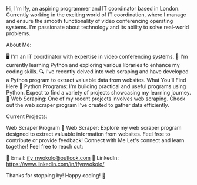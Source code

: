 Hi, I'm Ify, an aspiring programmer and IT coordinator based in London. Currently working in the exciting world of IT coordination, where I manage and ensure the smooth functionality of video conferencing operating systems. I'm passionate about technology and its ability to solve real-world problems.

About Me:

🖥️ I'm an IT coordinator with expertise in video conferencing systems.
🌱 I'm currently learning Python and exploring various libraries to enhance my coding skills.
🔍 I've recently delved into web scraping and have developed a Python program to extract valuable data from websites.
What You'll Find Here
🐍 Python Programs: I'm building practical and useful programs using Python. Expect to find a variety of projects showcasing my learning journey.
🤖 Web Scraping: One of my recent projects involves web scraping. Check out the web scraper program I've created to gather data efficiently.

Current Projects:

Web Scraper Program
🚀 Web Scraper: Explore my web scraper program designed to extract valuable information from websites. Feel free to contribute or provide feedback!
Connect with Me
Let's connect and learn together! Feel free to reach out:

📧 Email: ify_nwokolo@outlook.com
💼 LinkedIn: https://www.linkedin.com/in/ifynwokolo/

Thanks for stopping by! Happy coding! 🚀
